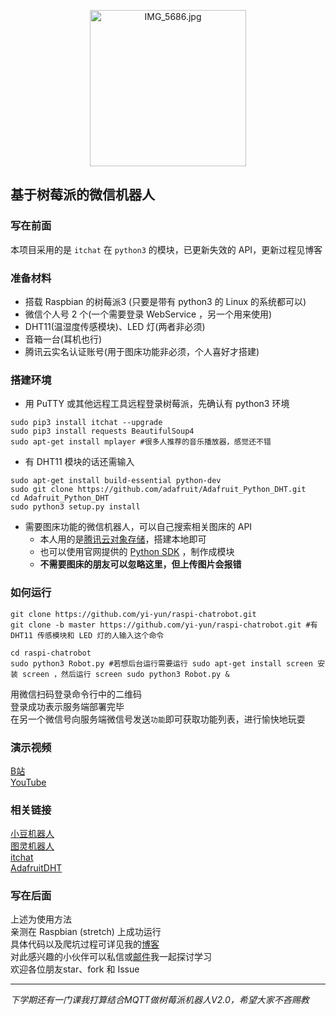 <p align="center">
  <img src="https://i.loli.net/2018/07/22/5b542f5c58d76.jpg" alt="IMG_5686.jpg" title="IMG_5686.jpg" width=250 />
</p>


## 基于树莓派的微信机器人

### 写在前面
本项目采用的是 `itchat` 在 `python3` 的模块，已更新失效的 API，更新过程见博客

### 准备材料
* 搭载 Raspbian 的树莓派3 (只要是带有 python3 的 Linux 的系统都可以)
* 微信个人号 2 个(一个需要登录 WebService ，另一个用来使用)
* DHT11(温湿度传感模块)、LED 灯(两者非必须)
* 音箱一台(耳机也行)
* 腾讯云实名认证账号(用于图床功能非必须，个人喜好才搭建)

### 搭建环境
- 用 PuTTY 或其他远程工具远程登录树莓派，先确认有 python3 环境
```shell 基本环境，最好都加 sudo
sudo pip3 install itchat --upgrade
sudo pip3 install requests BeautifulSoup4
sudo apt-get install mplayer #很多人推荐的音乐播放器，感觉还不错
```

- 有 DHT11 模块的话还需输入
```shell
sudo apt-get install build-essential python-dev
sudo git clone https://github.com/adafruit/Adafruit_Python_DHT.git
cd Adafruit_Python_DHT
sudo python3 setup.py install  
```
- 需要图床功能的微信机器人，可以自己搜索相关图床的 API
    - 本人用的是[腾讯云对象存储](https://cloud.tencent.com/document/product/436/10976)，搭建本地即可
    - 也可以使用官网提供的 [Python SDK](https://cloud.tencent.com/document/product/436/12269) ，制作成模块
    - **不需要图床的朋友可以忽略这里，但上传图片会报错**

### 如何运行
```shell
git clone https://github.com/yi-yun/raspi-chatrobot.git
git clone -b master https://github.com/yi-yun/raspi-chatrobot.git #有 DHT11 传感模块和 LED 灯的人输入这个命令

cd raspi-chatrobot
sudo python3 Robot.py #若想后台运行需要运行 sudo apt-get install screen 安装 screen ，然后运行 screen sudo python3 Robot.py &
```
用微信扫码登录命令行中的二维码  
登录成功表示服务端部署完毕  
在另一个微信号向服务端微信号发送`功能`即可获取功能列表，进行愉快地玩耍
### 演示视频
[B站](https://www.bilibili.com/video/av28087089)  
[YouTube](https://youtu.be/m_k38Pbp55U)

### 相关链接
[小豆机器人](http://xiao.douqq.com/)  
[图灵机器人](http://www.tuling123.com/)  
[itchat](https://github.com/littlecodersh/itchat)  
[AdafruitDHT](https://github.com/adafruit/Adafruit_Python_DHT)  

### 写在后面
上述为使用方法  
亲测在 Raspbian (stretch) 上成功运行  
具体代码以及爬坑过程可详见我的[博客](https://yi-yun.github.io/爬坑指南)  
对此感兴趣的小伙伴可以私信或[邮件](mailto:yi--yun@outlook.com)我一起探讨学习  
欢迎各位朋友star、fork 和 Issue

-----
*下学期还有一门课我打算结合MQTT做树莓派机器人V2.0，希望大家不吝赐教*